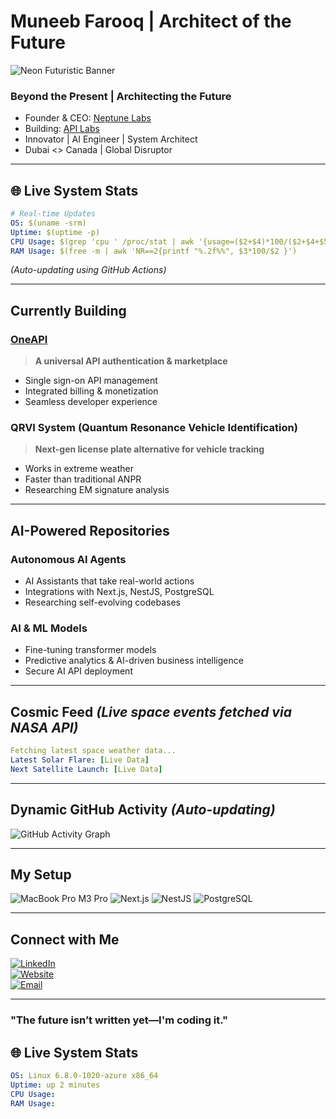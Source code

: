 # Muneeb Farooq | Architect of the Future

![Neon Futuristic Banner](https://source.unsplash.com/1600x400/?cyberpunk,technology)

### **Beyond the Present | Architecting the Future**  
- Founder & CEO: [Neptune Labs](https://neptlabs.com)
- Building: [API Labs](https://neptlabs.com)
- Innovator | AI Engineer | System Architect
- Dubai <> Canada | Global Disruptor

---

## 🌐 **Live System Stats**  
```yaml
# Real-time Updates
OS: $(uname -srm)  
Uptime: $(uptime -p)  
CPU Usage: $(grep 'cpu ' /proc/stat | awk '{usage=($2+$4)*100/($2+$4+$5)} END {print usage "%"}')  
RAM Usage: $(free -m | awk 'NR==2{printf "%.2f%%", $3*100/$2 }')  
```
*(Auto-updating using GitHub Actions)*

---

## **Currently Building**
### [OneAPI](https://oneapi.neptlabs.com)  
> **A universal API authentication & marketplace**
- Single sign-on API management
- Integrated billing & monetization
- Seamless developer experience

### QRVI System (Quantum Resonance Vehicle Identification)  
> **Next-gen license plate alternative for vehicle tracking**
- Works in extreme weather
- Faster than traditional ANPR
- Researching EM signature analysis

---

## **AI-Powered Repositories**
### **Autonomous AI Agents**
- AI Assistants that take real-world actions
- Integrations with Next.js, NestJS, PostgreSQL
- Researching self-evolving codebases

### **AI & ML Models**
- Fine-tuning transformer models
- Predictive analytics & AI-driven business intelligence
- Secure AI API deployment

---

## **Cosmic Feed** *(Live space events fetched via NASA API)*  
```yaml
Fetching latest space weather data...  
Latest Solar Flare: [Live Data]  
Next Satellite Launch: [Live Data]  
```

---

## **Dynamic GitHub Activity** *(Auto-updating)*
![GitHub Activity Graph](https://activity-graph.herokuapp.com/graph?username=muneebfarooq&theme=react-dark)

---

## **My Setup**  
![MacBook Pro M3 Pro](https://img.shields.io/badge/Apple-M3%20Pro%2036GB%20RAM%20%7C%201TB%20SSD-blue?style=flat&logo=apple)
![Next.js](https://img.shields.io/badge/Next.js-Framework-lightgrey?style=flat&logo=next.js)
![NestJS](https://img.shields.io/badge/NestJS-Backend-red?style=flat&logo=nestjs)
![PostgreSQL](https://img.shields.io/badge/PostgreSQL-Database-blue?style=flat&logo=postgresql)

---

## **Connect with Me**
[![LinkedIn](https://img.shields.io/badge/LinkedIn-MuneebFarooq-blue?style=flat&logo=linkedin)](https://linkedin.com/in/muneebfarooq)  
[![Website](https://img.shields.io/badge/Website-NeptuneLabs.com-orange?style=flat&logo=internetexplorer)](https://neptlabs.com)  
[![Email](https://img.shields.io/badge/Email-info@neptlabs.com-red?style=flat&logo=gmail)](mailto:info@neptlabs.com)

---

### **"The future isn’t written yet—I'm coding it."**

## 🌐 Live System Stats
```yaml
OS: Linux 6.8.0-1020-azure x86_64
Uptime: up 2 minutes
CPU Usage: 
RAM Usage: 
```
